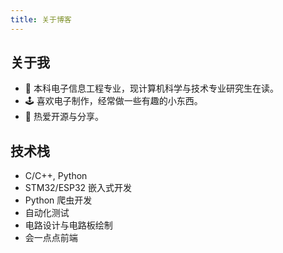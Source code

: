 ```yaml
---
title: 关于博客
---
```


## 关于我

- 📕 本科电子信息工程专业，现计算机科学与技术专业研究生在读。
- 🕹️ 喜欢电子制作，经常做一些有趣的小东西。
- 🔗 热爱开源与分享。

## 技术栈

- C/C++, Python
- STM32/ESP32 嵌入式开发
- Python 爬虫开发
- 自动化测试
- 电路设计与电路板绘制
- 会一点点前端
